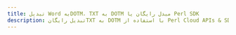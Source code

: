 ---title: تبدیل Word بهDOTM، TXT به DOTM مبدل رایگان یا Perl SDKdescription: تبدیل رایگانTXT به DOTM با استفاده از Perl Cloud APIs & SDK. همچنین اسناد Microsoft Word و OpenOffice را در Cloud ایجاد، ویرایش و رندر کنید.---